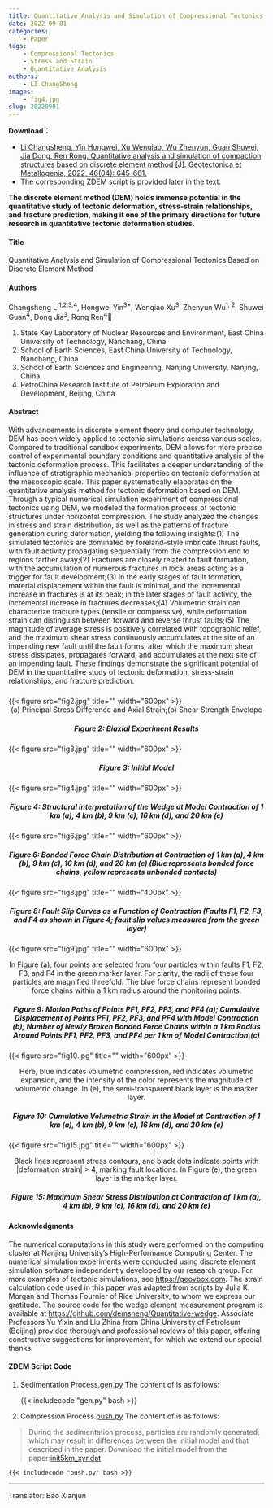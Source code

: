 ```yaml
---
title: Quantitative Analysis and Simulation of Compressional Tectonics Based on Discrete Element Method (Tectonics and Mineralization)
date: 2022-09-01
categories:
    - Paper
tags:
    - Compressional Tectonics
    - Stress and Strain
    - Quantitative Analysis
authors:
    - LI ChangSheng
images:
    - fig4.jpg
slug: 20220901
---
```



**Download：**

- [Li Changsheng, Yin Hongwei, Xu Wenqiao, Wu Zhenyun, Guan Shuwei, Jia Dong, Ren Rong. Quantitative analysis and simulation of compaction structures based on discrete element method [J]. Geotectonica et Metallogenia, 2022, 46(04): 645-661.](https://doi.org/10.16539/j.ddgzyckx.2022.04.001) 
- The corresponding ZDEM script is provided later in the text.

**The discrete element method (DEM) holds immense potential in the quantitative study of tectonic deformation, stress-strain relationships, and fracture prediction, making it one of the primary directions for future research in quantitative tectonic deformation studies.**

#### Title

Quantitative Analysis and Simulation of Compressional Tectonics Based on Discrete Element Method

#### Authors

Changsheng Li<sup>1,2,3,4</sup>, Hongwei Yin<sup>3\*</sup>, Wenqiao Xu<sup>3</sup>, Zhenyun Wu<sup>1, 2</sup>, 
Shuwei Guan<sup>4</sup>, Dong Jia<sup>3</sup>, Rong Ren<sup>4</sup>

1. State Key Laboratory of Nuclear Resources and Environment, East China University of Technology, Nanchang, China 
2. School of Earth Sciences, East China University of Technology, Nanchang, China 
3. School of Earth Sciences and Engineering, Nanjing University, Nanjing, China
4. PetroChina Research Institute of Petroleum Exploration and Development, Beijing, China



#### Abstract

With advancements in discrete element theory and computer technology, DEM has been widely applied to tectonic simulations across various scales. Compared to traditional sandbox experiments, DEM allows for more precise control of experimental boundary conditions and quantitative analysis of the tectonic deformation process. This facilitates a deeper understanding of the influence of stratigraphic mechanical properties on tectonic deformation at the mesoscopic scale. This paper systematically elaborates on the quantitative analysis method for tectonic deformation based on DEM. Through a typical numerical simulation experiment of compressional tectonics using DEM, we modeled the formation process of tectonic structures under horizontal compression. The study analyzed the changes in stress and strain distribution, as well as the patterns of fracture generation during deformation, yielding the following insights:(1) The simulated tectonics are dominated by foreland-style imbricate thrust faults, with fault activity propagating sequentially from the compression end to regions farther away;(2) Fractures are closely related to fault formation, with the accumulation of numerous fractures in local areas acting as a trigger for fault development;(3) In the early stages of fault formation, material displacement within the fault is minimal, and the incremental increase in fractures is at its peak; in the later stages of fault activity, the incremental increase in fractures decreases;(4) Volumetric strain can characterize fracture types (tensile or compressive), while deformation strain can distinguish between forward and reverse thrust faults;(5) The magnitude of average stress is positively correlated with topographic relief, and the maximum shear stress continuously accumulates at the site of an impending new fault until the fault forms, after which the maximum shear stress dissipates, propagates forward, and accumulates at the next site of an impending fault. These findings demonstrate the significant potential of DEM in the quantitative study of tectonic deformation, stress-strain relationships, and fracture prediction.

<h5> </h5>
{{< figure src="fig2.jpg" title="" width="600px" >}}
<center>(a) Principal Stress Difference and Axial Strain;(b) Shear Strength Envelope</center>
<center><h5>Figure 2: Biaxial Experiment Results</h5></center>

{{< figure src="fig3.jpg" title="" width="600px" >}}
<center><h5>Figure 3: Initial Model</h5></center>

{{< figure src="fig4.jpg" title="" width="600px" >}}
<center><h5>Figure 4: Structural Interpretation of the Wedge at Model Contraction of 1 km (a), 4 km (b), 9 km (c), 16 km (d), and 20 km (e)</h5></center>

{{< figure src="fig6.jpg" title="" width="600px" >}}
<center><h5>Figure 6: Bonded Force Chain Distribution at Contraction of 1 km (a), 4 km (b), 9 km (c), 16 km (d), and 20 km (e) (Blue represents bonded force chains, yellow represents unbonded contacts)</h5></center>

{{< figure src="fig8.jpg" title="" width="400px" >}}
<center><h5>Figure 8: Fault Slip Curves as a Function of Contraction (Faults F1, F2, F3, and F4 as shown in Figure 4; fault slip values measured from the green layer)</h5></center>

{{< figure src="fig9.jpg" title="" width="600px" >}}
<center>In Figure (a), four points are selected from four particles within faults F1, F2, F3, and F4 in the green marker layer. For clarity, the radii of these four particles are magnified threefold. The blue force chains represent bonded force chains within a 1 km radius around the monitoring points.</center>
<center><h5>Figure 9: Motion Paths of Points PF1, PF2, PF3, and PF4 (a); Cumulative Displacement of Points PF1, PF2, PF3, and PF4 with Model Contraction (b); Number of Newly Broken Bonded Force Chains within a 1 km Radius Around Points PF1, PF2, PF3, and PF4 per 1 km of Model Contraction\(c) 
</h5></center>

{{< figure src="fig10.jpg" title="" width="600px" >}}
<center>Here, blue indicates volumetric compression, red indicates volumetric expansion, and the intensity of the color represents the magnitude of volumetric change. In (e), the semi-transparent black layer is the marker layer.</center>
<center><h5>
Figure 10: Cumulative Volumetric Strain in the Model at Contraction of 1 km (a), 4 km (b), 9 km (c), 16 km (d), and 20 km (e)
</h5></center>

{{< figure src="fig15.jpg" title="" width="600px" >}}
<center>Black lines represent stress contours, and black dots indicate points with |deformation strain| > 4, marking fault locations. In Figure (e), the green layer is the marker layer.</center>
<center><h5>
Figure 15: Maximum Shear Stress Distribution at Contraction of 1 km (a), 4 km (b), 9 km (c), 16 km (d), and 20 km (e)
</h5></center>

#### Acknowledgments
The numerical computations in this study were performed on the computing cluster at Nanjing University’s High-Performance Computing Center. The numerical simulation experiments were conducted using discrete element simulation software independently developed by our research group. For more examples of tectonic simulations, see https://geovbox.com. The strain calculation code used in this paper was adapted from scripts by Julia K. Morgan and Thomas Fournier of Rice University, to whom we express our gratitude. The source code for the wedge element measurement program is available at https://github.com/demsheng/Quantitative-wedge. Associate Professors Yu Yixin and Liu Zhina from China University of Petroleum (Beijing) provided thorough and professional reviews of this paper, offering constructive suggestions for improvement, for which we extend our special thanks.

#### ZDEM Script Code

1. Sedimentation Process.[gen.py](gen.py) The content of  is as follows:

    {{< includecode "gen.py" bash >}}

2. Compression Process.[push.py](push.py) The content of  is as follows:

> During the sedimentation process, particles are randomly generated, which may result in differences between the initial model and that described in the paper. Download the initial model from the paper:[init5km_xyr.dat](init5km_xyr.dat) 

    {{< includecode "push.py" bash >}}

---
Translator: Bao Xianjun

